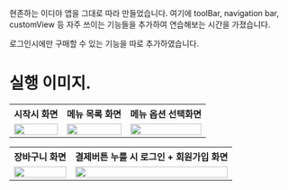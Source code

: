 

현존하는 이디야 앱을 그대로 따라 만들었습니다. 여기에 toolBar, navigation bar, customView 등
자주 쓰이는 기능들을 추가하여 연습해보는 시간을 가졌습니다.

로그인시에만 구매할 수 있는 기능을 따로 추가하였습니다.

# 실행 이미지.


<table>
    <tr>
        <th>시작시 화면</th>
        <th>메뉴 목록 화면</th>
        <th>메뉴 옵션 선택화면</th>
    </tr>
    <tr>
        <td valign="top">
            <img src="https://user-images.githubusercontent.com/102031783/198420393-7deaa7d5-856f-49d7-9ba5-5f60191371b6.gif"  width="100%" />
        </td>
        <td valign="top">
            <img src="https://user-images.githubusercontent.com/102031783/198420436-645d198f-ca00-4f6e-b23a-b805bd010641.gif"  width="100%"/>
        </td>
        <td valign="top">
            <img src="https://user-images.githubusercontent.com/102031783/198420485-1a362ad7-134f-46ac-952c-82086a11f931.gif"  width="100%"/>
        </td>
    </tr>
</table>


<table>
        <th>장바구니 화면</th>
      <th>결제버튼 누를 시 로그인 + 회원가입 화면</th>
    <tr>
        <td valign="top">
            <img src="https://user-images.githubusercontent.com/102031783/198420515-fd06f271-001b-468a-bfb5-d2ce5d1a0ffd.gif"  width="100%" />
        </td>
        <td valign="top">
            <img src="https://user-images.githubusercontent.com/102031783/198420615-a5b44d7f-c9ca-409e-b459-fb2f8ba463c9.gif"  width="100%"/>
        </td>
    </tr>
</table>


